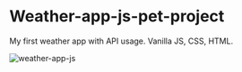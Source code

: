 # Weather-app-js-pet-project

My first weather app with API usage. Vanilla JS, CSS, HTML.

<img src="https://i.imgur.com/2mHG2hl.jpeg" alt="weather-app-js" title="weather-app-js">
